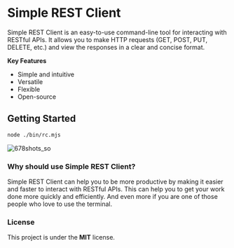 # Simple REST Client

Simple REST Client is an easy-to-use command-line tool for interacting with RESTful APIs. It allows you to make HTTP requests (GET, POST, PUT, DELETE, etc.) and view the responses in a clear and concise format.

**Key Features**

- Simple and intuitive
- Versatile
- Flexible
- Open-source

## Getting Started

```sh
node ./bin/rc.mjs
```

![678shots_so](https://github.com/castrogarciajs/rc/assets/116913262/e65334cf-80ca-4dc4-a43b-aa0ae54d4f03)


### Why should use Simple REST Client?

Simple REST Client can help you to be more productive by making it easier and faster to interact with RESTful APIs. This can help you to get your work done more quickly and efficiently. And even more if you are one of those people who love to use the terminal.

### License

This project is under the **MIT** license.
